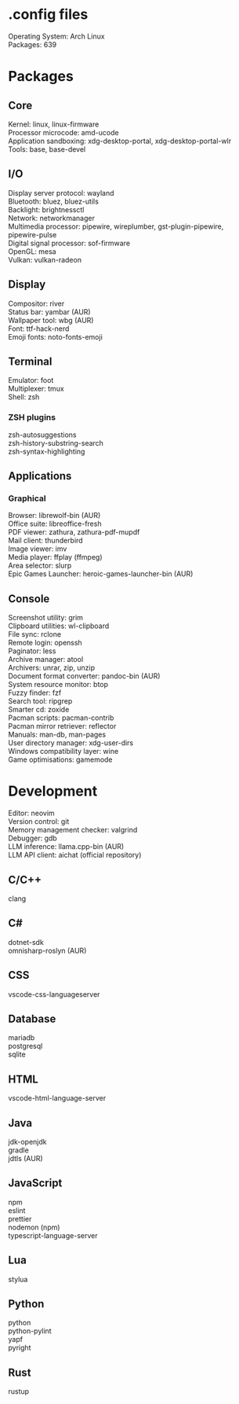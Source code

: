 # .config files

Operating System: Arch Linux\
Packages: 639

# Packages

## Core

Kernel: linux, linux-firmware\
Processor microcode: amd-ucode\
Application sandboxing: xdg-desktop-portal, xdg-desktop-portal-wlr\
Tools: base, base-devel

## I/O

Display server protocol: wayland\
Bluetooth: bluez, bluez-utils\
Backlight: brightnessctl\
Network: networkmanager\
Multimedia processor: pipewire, wireplumber, gst-plugin-pipewire,
pipewire-pulse\
Digital signal processor: sof-firmware\
OpenGL: mesa\
Vulkan: vulkan-radeon

## Display

Compositor: river\
Status bar: yambar (AUR)\
Wallpaper tool: wbg (AUR)\
Font: ttf-hack-nerd\
Emoji fonts: noto-fonts-emoji

## Terminal

Emulator: foot\
Multiplexer: tmux\
Shell: zsh

### ZSH plugins

zsh-autosuggestions\
zsh-history-substring-search\
zsh-syntax-highlighting

## Applications

### Graphical

Browser: librewolf-bin (AUR)\
Office suite: libreoffice-fresh\
PDF viewer: zathura, zathura-pdf-mupdf\
Mail client: thunderbird\
Image viewer: imv\
Media player: ffplay (ffmpeg)\
Area selector: slurp\
Epic Games Launcher: heroic-games-launcher-bin (AUR)

## Console

Screenshot utility: grim\
Clipboard utilities: wl-clipboard\
File sync: rclone\
Remote login: openssh\
Paginator: less\
Archive manager: atool\
Archivers: unrar, zip, unzip\
Document format converter: pandoc-bin (AUR)\
System resource monitor: btop\
Fuzzy finder: fzf\
Search tool: ripgrep\
Smarter cd: zoxide\
Pacman scripts: pacman-contrib\
Pacman mirror retriever: reflector\
Manuals: man-db, man-pages\
User directory manager: xdg-user-dirs\
Windows compatibility layer: wine\
Game optimisations: gamemode

# Development

Editor: neovim\
Version control: git\
Memory management checker: valgrind\
Debugger: gdb\
LLM inference: llama.cpp-bin (AUR)\
LLM API client: aichat (official repository)

## C/C++

clang

## C#

dotnet-sdk\
omnisharp-roslyn (AUR)

## CSS

vscode-css-languageserver

## Database

mariadb\
postgresql\
sqlite

## HTML

vscode-html-language-server

## Java

jdk-openjdk\
gradle\
jdtls (AUR)

## JavaScript

npm\
eslint\
prettier\
nodemon (npm)\
typescript-language-server

## Lua

stylua

## Python

python\
python-pylint\
yapf\
pyright

## Rust

rustup
